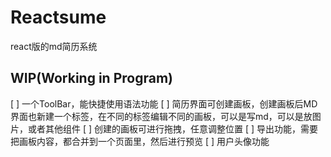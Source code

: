 # Reactsume
react版的md简历系统

## WIP(Working in Program)

[ ] 一个ToolBar，能快捷使用语法功能
[ ] 简历界面可创建画板，创建画板后MD界面也新建一个标签，在不同的标签编辑不同的画板，可以是写md，可以是放图片，或者其他组件
[ ] 创建的画板可进行拖拽，任意调整位置
[ ] 导出功能，需要把画板内容，都合并到一个页面里，然后进行预览
[ ] 用户头像功能